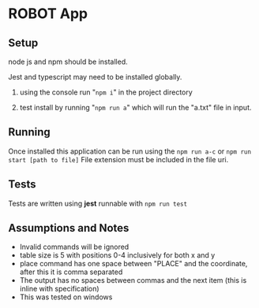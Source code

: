 # ROBOT App

## Setup

node js and npm should be installed.

Jest and typescript may need to be installed globally.

1) using the console run "``npm i``" in the project directory

2) test install by running  "``npm run a``" which will run the "a.txt" file in input.

## Running

Once installed this application can be run using the ``npm run a-c`` or ``npm run start [path to file]``
File extension must be included in the file uri.

## Tests

Tests are written using **jest** runnable with ``npm run test``

## Assumptions and Notes

* Invalid commands will be ignored
* table size is 5 with positions 0-4 inclusively for both x and y
* place command has one space between "PLACE" and the coordinate, after this it is comma separated
* The output has no spaces between commas and the next item (this is inline with specification)
* This was tested on windows